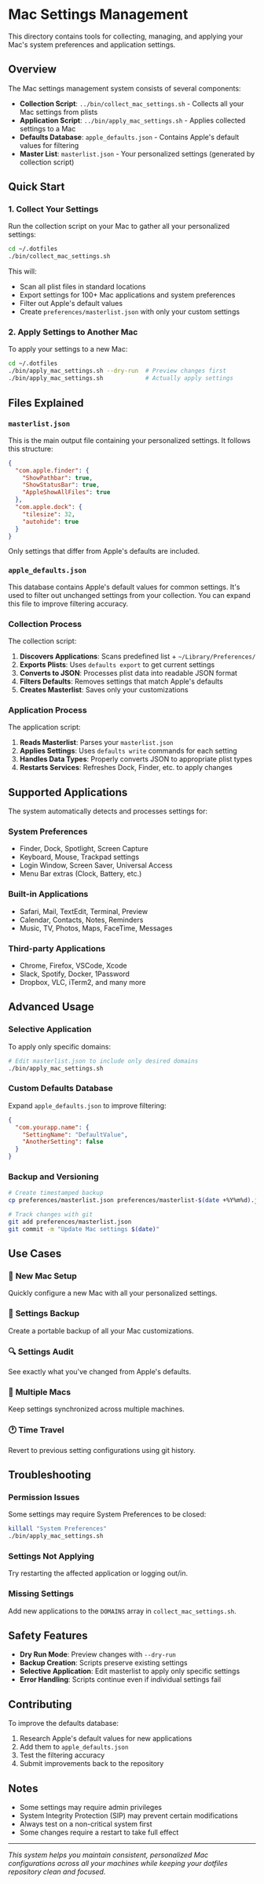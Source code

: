 # Mac Settings Management

This directory contains tools for collecting, managing, and applying your Mac's system preferences and application settings.

## Overview

The Mac settings management system consists of several components:

- **Collection Script**: `../bin/collect_mac_settings.sh` - Collects all your Mac settings from plists
- **Application Script**: `../bin/apply_mac_settings.sh` - Applies collected settings to a Mac
- **Defaults Database**: `apple_defaults.json` - Contains Apple's default values for filtering
- **Master List**: `masterlist.json` - Your personalized settings (generated by collection script)

## Quick Start

### 1. Collect Your Settings

Run the collection script on your Mac to gather all your personalized settings:

```bash
cd ~/.dotfiles
./bin/collect_mac_settings.sh
```

This will:
- Scan all plist files in standard locations
- Export settings for 100+ Mac applications and system preferences
- Filter out Apple's default values
- Create `preferences/masterlist.json` with only your custom settings

### 2. Apply Settings to Another Mac

To apply your settings to a new Mac:

```bash
cd ~/.dotfiles
./bin/apply_mac_settings.sh --dry-run  # Preview changes first
./bin/apply_mac_settings.sh            # Actually apply settings
```

## Files Explained

### `masterlist.json`

This is the main output file containing your personalized settings. It follows this structure:

```json
{
  "com.apple.finder": {
    "ShowPathbar": true,
    "ShowStatusBar": true,
    "AppleShowAllFiles": true
  },
  "com.apple.dock": {
    "tilesize": 32,
    "autohide": true
  }
}
```

Only settings that differ from Apple's defaults are included.

### `apple_defaults.json`

This database contains Apple's default values for common settings. It's used to filter out unchanged settings from your collection. You can expand this file to improve filtering accuracy.

### Collection Process

The collection script:

1. **Discovers Applications**: Scans predefined list + `~/Library/Preferences/`
2. **Exports Plists**: Uses `defaults export` to get current settings
3. **Converts to JSON**: Processes plist data into readable JSON format
4. **Filters Defaults**: Removes settings that match Apple's defaults
5. **Creates Masterlist**: Saves only your customizations

### Application Process

The application script:

1. **Reads Masterlist**: Parses your `masterlist.json`
2. **Applies Settings**: Uses `defaults write` commands for each setting
3. **Handles Data Types**: Properly converts JSON to appropriate plist types
4. **Restarts Services**: Refreshes Dock, Finder, etc. to apply changes

## Supported Applications

The system automatically detects and processes settings for:

### System Preferences
- Finder, Dock, Spotlight, Screen Capture
- Keyboard, Mouse, Trackpad settings
- Login Window, Screen Saver, Universal Access
- Menu Bar extras (Clock, Battery, etc.)

### Built-in Applications
- Safari, Mail, TextEdit, Terminal, Preview
- Calendar, Contacts, Notes, Reminders
- Music, TV, Photos, Maps, FaceTime, Messages

### Third-party Applications
- Chrome, Firefox, VSCode, Xcode
- Slack, Spotify, Docker, 1Password
- Dropbox, VLC, iTerm2, and many more

## Advanced Usage

### Selective Application

To apply only specific domains:

```bash
# Edit masterlist.json to include only desired domains
./bin/apply_mac_settings.sh
```

### Custom Defaults Database

Expand `apple_defaults.json` to improve filtering:

```json
{
  "com.yourapp.name": {
    "SettingName": "DefaultValue",
    "AnotherSetting": false
  }
}
```

### Backup and Versioning

```bash
# Create timestamped backup
cp preferences/masterlist.json preferences/masterlist-$(date +%Y%m%d).json

# Track changes with git
git add preferences/masterlist.json
git commit -m "Update Mac settings $(date)"
```

## Use Cases

### 🔄 **New Mac Setup**
Quickly configure a new Mac with all your personalized settings.

### 💾 **Settings Backup**
Create a portable backup of all your Mac customizations.

### 🔍 **Settings Audit**
See exactly what you've changed from Apple's defaults.

### 📱 **Multiple Macs**
Keep settings synchronized across multiple machines.

### 🕐 **Time Travel**
Revert to previous setting configurations using git history.

## Troubleshooting

### Permission Issues
Some settings may require System Preferences to be closed:
```bash
killall "System Preferences"
./bin/apply_mac_settings.sh
```

### Settings Not Applying
Try restarting the affected application or logging out/in.

### Missing Settings
Add new applications to the `DOMAINS` array in `collect_mac_settings.sh`.

## Safety Features

- **Dry Run Mode**: Preview changes with `--dry-run`
- **Backup Creation**: Scripts preserve existing settings
- **Selective Application**: Edit masterlist to apply only specific settings
- **Error Handling**: Scripts continue even if individual settings fail

## Contributing

To improve the defaults database:

1. Research Apple's default values for new applications
2. Add them to `apple_defaults.json`
3. Test the filtering accuracy
4. Submit improvements back to the repository

## Notes

- Some settings may require admin privileges
- System Integrity Protection (SIP) may prevent certain modifications
- Always test on a non-critical system first
- Some changes require a restart to take full effect

---

*This system helps you maintain consistent, personalized Mac configurations across all your machines while keeping your dotfiles repository clean and focused.*